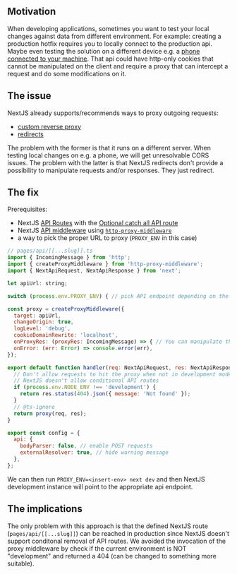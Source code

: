 ## Motivation

When developing applications, sometimes you want to test your local changes against data from different environment. For example: creating a production hotfix requires you to locally connect to the production api. Maybe even testing the solution on a different device e.g. a [phone connected to your machine](https://developers.google.com/web/tools/chrome-devtools/remote-debugging). That api could have http-only cookies that cannot be manipulated on the client and require a proxy that can intercept a request and do some modifications on it.

## The issue

NextJS already supports/recommends ways to proxy outgoing requests:

- [custom reverse proxy](https://github.com/vercel/next.js/tree/master/examples/with-custom-reverse-proxy)
- [redirects](https://nextjs.org/docs/api-reference/next.config.js/redirects)

The problem with the former is that it runs on a different server. When testing local changes on e.g. a phone, we will get unresolvable CORS issues.
The problem with the latter is that NextJS redirects don't provide a possibility to manipulate requests and/or responses. They just redirect.

## The fix

Prerequisites:

- NextJS [API Routes](https://nextjs.org/docs/api-routes/introduction) with the [Optional catch all API route](https://nextjs.org/docs/api-routes/dynamic-api-routes#optional-catch-all-api-routes)
- NextJS [API middleware](https://nextjs.org/docs/api-routes/api-middlewares) using [`http-proxy-middleware`](https://github.com/chimurai/http-proxy-middleware)
- a way to pick the proper URL to proxy (`PROXY_ENV` in this case)

```js
// pages/api/[[...slug]].ts
import { IncomingMessage } from 'http';
import { createProxyMiddleware } from 'http-proxy-middleware';
import { NextApiRequest, NextApiResponse } from 'next';

let apiUrl: string;

switch (process.env.PROXY_ENV) { // pick API endpoint depending on the PROXY_ENV, assign to apiUrl }

const proxy = createProxyMiddleware({
  target: apiUrl,
  changeOrigin: true,
  logLevel: 'debug',
  cookieDomainRewrite: 'localhost',
  onProxyRes: (proxyRes: IncomingMessage) => { // You can manipulate the cookie here },
  onError: (err: Error) => console.error(err),
});

export default function handler(req: NextApiRequest, res: NextApiResponse<unknown>) {
  // Don't allow requests to hit the proxy when not in development mode
  // NextJS doesn't allow conditional API routes
  if (process.env.NODE_ENV !== 'development') {
    return res.status(404).json({ message: 'Not found' });
  }
  // @ts-ignore
  return proxy(req, res);
}

export const config = {
  api: {
    bodyParser: false, // enable POST requests
    externalResolver: true, // hide warning message
  },
};
```

We can then run `PROXY_ENV=<insert-env> next dev` and then NextJS development instance will point to the appropriate api endpoint.

## The implications

The only problem with this approach is that the defined NextJS route (`pages/api/[[...slug]]`) can be reached in production since NextJS doesn't support conditonal removal of API routes. We avoided the invocation of the proxy middleware by check if the current environment is NOT "development" and returned a 404 (can be changed to something more suitable).
